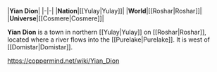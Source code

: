 |**Yian Dion**|
|-|-|
|**Nation**|[[Yulay\|Yulay]]|
|**World**|[[Roshar\|Roshar]]|
|**Universe**|[[Cosmere\|Cosmere]]|

**Yian Dion** is a town in northern [[Yulay\|Yulay]] on [[Roshar\|Roshar]], located where a river flows into the [[Purelake\|Purelake]]. It is west of [[Domistar\|Domistar]].



https://coppermind.net/wiki/Yian_Dion